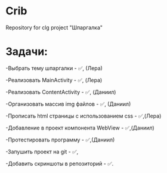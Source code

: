 # Crib
Repository for clg project "Шпаргалка"

# Задачи: 
-Выбрать тему шпаргалки - ✅, (Лера)

-Реализовать MainActivity - ✅, (Лера)

-Реализовать ContentActivity - ✅, (Даниил)

-Организовать массив img файлов - ✅, (Даниил)

-Прописать html страницы с использованием css - ✅,(Лера)

-Добавление в проект компонента WebView - ✅,(Даниил)

-Протестировать программу - ✅,(Даниил)

-Запушить проект на git - ✅, 

-Добавить скриншоты в репозиторий - ✅.
